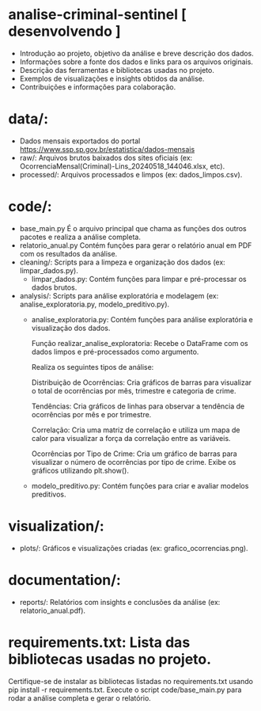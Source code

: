 # analise-criminal-sentinel [ desenvolvendo ]

- Introdução ao projeto, objetivo da análise e breve descrição dos dados.
- Informações sobre a fonte dos dados e links para os arquivos originais.
- Descrição das ferramentas e bibliotecas usadas no projeto.
- Exemplos de visualizações e insights obtidos da análise.
- Contribuições e informações para colaboração.

# data/:
- Dados mensais exportados do portal https://www.ssp.sp.gov.br/estatistica/dados-mensais
- raw/: Arquivos brutos baixados dos sites oficiais (ex: OcorrenciaMensal(Criminal)-Lins_20240518_144046.xlsx, etc).
- processed/: Arquivos processados e limpos (ex: dados_limpos.csv).
# code/:
- base_main.py É o arquivo principal que chama as funções dos outros pacotes e realiza a análise completa.
- relatorio_anual.py Contém funções para gerar o relatório anual em PDF com os resultados da análise.
- cleaning/: Scripts para a limpeza e organização dos dados (ex: limpar_dados.py).
  - limpar_dados.py: Contém funções para limpar e pré-processar os dados brutos. 
- analysis/: Scripts para análise exploratória e modelagem (ex: analise_exploratoria.py, modelo_preditivo.py).
  - analise_exploratoria.py: Contém funções para análise exploratória e visualização dos dados.

    Função realizar_analise_exploratoria:
      Recebe o DataFrame com os dados limpos e pré-processados como argumento.

      Realiza os seguintes tipos de análise:

      Distribuição de Ocorrências:
       Cria gráficos de barras para visualizar o total de ocorrências por mês, trimestre e categoria de crime.

      Tendências:
       Cria gráficos de linhas para observar a tendência de ocorrências por mês e por trimestre.

      Correlação:
       Cria uma matriz de correlação e utiliza um mapa de calor para visualizar a força da correlação entre as variáveis.

      Ocorrências por Tipo de Crime:
       Cria um gráfico de barras para visualizar o número de ocorrências por tipo de crime.
       Exibe os gráficos utilizando plt.show().
         
  - modelo_preditivo.py: Contém funções para criar e avaliar modelos preditivos.  
# visualization/:
- plots/: Gráficos e visualizações criadas (ex: grafico_ocorrencias.png).
# documentation/:
- reports/: Relatórios com insights e conclusões da análise (ex: relatorio_anual.pdf).
# requirements.txt: Lista das bibliotecas usadas no projeto.
Certifique-se de instalar as bibliotecas listadas no requirements.txt usando pip install -r requirements.txt.
Execute o script code/base_main.py para rodar a análise completa e gerar o relatório.
